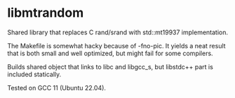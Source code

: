 # libmtrandom
Shared library that replaces C rand/srand with std::mt19937 implementation.

The Makefile is somewhat hacky because of -fno-pic. It yields a neat result
that is both small and well optimized, but might fail for some compilers.

Builds shared object that links to libc and libgcc_s, but libstdc++ part
is included statically.

Tested on GCC 11 (Ubuntu 22.04).
